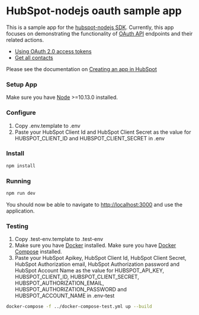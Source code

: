 # HubSpot-nodejs oauth sample app

This is a sample app for the [hubspot-nodejs SDK](https://www.npmjs.com/package/@hubspot/api-client). Currently, this app focuses on demonstrating the functionality of [OAuth API](https://developers.hubspot.com/docs/api/working-with-oauth) endpoints and their related actions.

  - [Using OAuth 2.0 access tokens](https://developers.hubspot.com/docs/api/intro-to-auth)
  - [Get all contacts](https://developers.hubspot.com/docs/api/crm/contacts)

Please see the documentation on [Creating an app in HubSpot](https://developers.hubspot.com/docs/api/creating-an-ap)

### Setup App
Make sure you have [Node](https://nodejs.org/) >=10.13.0 installed.

### Configure

1. Copy .env.template to .env
2. Paste your HubSpot Client Id and HubSpot Client Secret as the value for HUBSPOT_CLIENT_ID and HUBSPOT_CLIENT_SECRET in .env

### Install
```bash
npm install
```

### Running

```bash
npm run dev
```
You should now be able to navigate to [http://localhost:3000](http://localhost:3000) and use the application.

### Testing
1. Copy .test-env.template to .test-env
2. Make sure you have [Docker](https://www.docker.com/) installed. Make sure you have [Docker Compose](https://docs.docker.com/compose/) installed.
3. Paste your HubSpot Apikey, HubSpot Client Id, HubSpot Client Secret, HubSpot Authorization email, HubSpot Authorization password
and HubSpot Account Name as the value for HUBSPOT_API_KEY, HUBSPOT_CLIENT_ID, HUBSPOT_CLIENT_SECRET, HUBSPOT_AUTHORIZATION_EMAIL, 
HUBSPOT_AUTHORIZATION_PASSWORD and HUBSPOT_ACCOUNT_NAME in .env-test

```bash
docker-compose -f ../docker-compose-test.yml up --build
```

